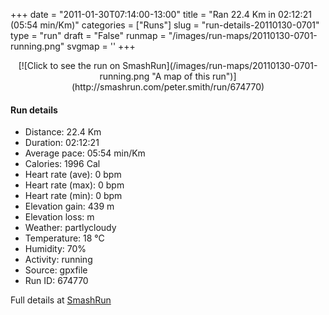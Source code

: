 +++
date = "2011-01-30T07:14:00-13:00"
title = "Ran 22.4 Km in 02:12:21 (05:54 min/Km)"
categories = ["Runs"]
slug = "run-details-20110130-0701"
type = "run"
draft = "False"
runmap = "/images/run-maps/20110130-0701-running.png"
svgmap = '<polyline points="2 12, 1 12, 1 13, 1 15, 22 22, 23 26, 21 35, 19 38, 19 39, 19 40, 22 45, 22 49, 23 52, 25 53, 26 53, 27 54, 32 56, 32 58, 31 66, 32 69, 34 71, 43 73, 51 78, 52 83, 51 86, 48 87, 45 86, 43 87, 37 92, 38 96, 41 98, 45 100, 47 100, 50 96, 52 95, 54 85, 58 84, 58 83, 64 82, 69 78, 66 75, 65 75, 69 73, 72 72, 73 71, 96 57, 93 53, 91 50, 91 48, 94 44, 95 41, 91 36, 89 32, 91 27, 96 25, 98 23, 98 22, 93 17, 94 13, 91 10, 87 10, 86 8, 85 7, 79 8, 73 8, 73 8, 73 7, 69 5, 62 0, 52 15, 45 18, 43 24, 39 21, 37 17, 35 17, 27 19, 23 23, 22 22, 17 21, 8 16, 3 16, 2 14, 3 12">'
+++



<!--more-->

<center>
[![Click to see the run on SmashRun](/images/run-maps/20110130-0701-running.png "A map of this run")](http://smashrun.com/peter.smith/run/674770)
</center>

#### Run details

* Distance: 22.4 Km
* Duration: 02:12:21
* Average pace: 05:54 min/Km
* Calories: 1996 Cal
* Heart rate (ave): 0 bpm
* Heart rate (max): 0 bpm
* Heart rate (min): 0 bpm
* Elevation gain: 439 m
* Elevation loss:  m
* Weather: partlycloudy
* Temperature: 18 &deg;C
* Humidity: 70%
* Activity: running
* Source: gpxfile
* Run ID: 674770

Full details at [SmashRun](http://smashrun.com/peter.smith/run/674770)